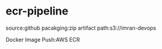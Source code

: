 # ecr-pipeline
source:github
pacakging:zip
artifact path:s3://imran-devops




Docker Image Push:AWS ECR
